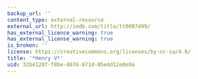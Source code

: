 ```yaml
---
backup_url: ''
content_type: external-resource
external_url: http://imdb.com/title/tt0097499/
has_external_licence_warning: true
has_external_license_warning: true
is_broken: ''
license: https://creativecommons.org/licenses/by-nc-sa/4.0/
title: '*Henry V*'
uid: 32b4128f-f8be-4876-871d-05e4d12e0e9a
---
```

